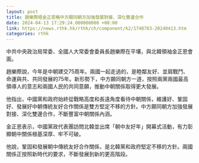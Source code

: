 ```yaml
---
layout: post
title: 趙樂際晤金正恩稱中方願同朝方加強發展對接、深化雙邊合作
date: 2024-04-13 17:29:24.000000000 +08:00
link: https://news.rthk.hk/rthk/ch/component/k2/1748763-20240413.htm
categories: rthk
---
```


中共中央政治局常委、全國人大常委會委員長趙樂際在平壤，與北韓領袖金正恩會面。

趙樂際說，今年是中朝建交75周年。兩國一起走過的，是睦鄰友好、並肩戰鬥、命運與共、共同發展的75年。新形勢下，中方願同朝方一道，按照兩黨兩國最高領導人的意志和兩國人民的共同意願，推動中朝關係取得更大發展。

他指出，中國黨和政府始終從戰略高度和長遠角度看待中朝關係，維護好、鞏固好、發展好中朝傳統友好合作關係是雙方堅定不移的方針。中方願同朝方加強發展對接、深化雙邊合作，不斷豐富中朝關係內涵。

金正恩表示，中國黨政代表團訪問北韓並出席「朝中友好年」開幕式活動，有力彰顯朝中關係根基深厚、牢不可破。

他說，鞏固和發展朝中傳統友好合作關係，是北韓黨和政府堅定不移的方針。兩國關係正按照新時代的要求，不斷發展到新的更高階段。
